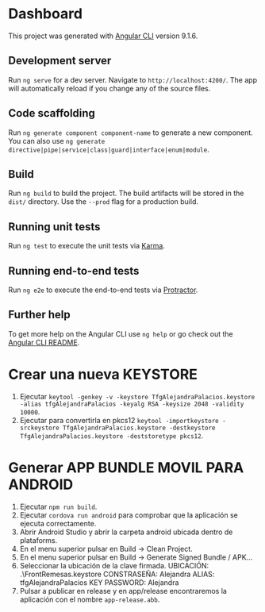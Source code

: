 # Dashboard

This project was generated with [Angular CLI](https://github.com/angular/angular-cli) version 9.1.6.

## Development server

Run `ng serve` for a dev server. Navigate to `http://localhost:4200/`. The app will automatically reload if you change any of the source files.

## Code scaffolding

Run `ng generate component component-name` to generate a new component. You can also use `ng generate directive|pipe|service|class|guard|interface|enum|module`.

## Build

Run `ng build` to build the project. The build artifacts will be stored in the `dist/` directory. Use the `--prod` flag for a production build.

## Running unit tests

Run `ng test` to execute the unit tests via [Karma](https://karma-runner.github.io).

## Running end-to-end tests

Run `ng e2e` to execute the end-to-end tests via [Protractor](http://www.protractortest.org/).

## Further help

To get more help on the Angular CLI use `ng help` or go check out the [Angular CLI README](https://github.com/angular/angular-cli/blob/master/README.md).

# Crear una nueva KEYSTORE
1. Ejecutar `keytool -genkey -v -keystore TfgAlejandraPalacios.keystore -alias tfgAlejandraPalacios -keyalg RSA -keysize 2048 -validity 10000`.
2. Ejecutar para convertirla en pkcs12 `keytool -importkeystore -srckeystore TfgAlejandraPalacios.keystore -destkeystore TfgAlejandraPalacios.keystore -deststoretype pkcs12`.

# Generar APP BUNDLE MOVIL PARA ANDROID
1. Ejecutar `npm run build`.
2. Ejecutar `cordova run android` para comprobar que la aplicación se ejecuta correctamente.
3. Abrir Android Studio y abrir la carpeta android ubicada dentro de plataforms.
4. En el menu superior pulsar en Build -> Clean Project.
5. En el menu superior pulsar en Build -> Generate Signed Bundle / APK...
6. Seleccionar la ubicación de la clave firmada.
   UBICACIÓN: .\FrontRemesas.keystore
   CONSTRASEÑA: Alejandra
   ALIAS: tfgAlejandraPalacios
   KEY PASSWORD: Alejandra
7. Pulsar a publicar en release y en app/release encontraremos la aplicación con el nombre `app-release.abb`.

